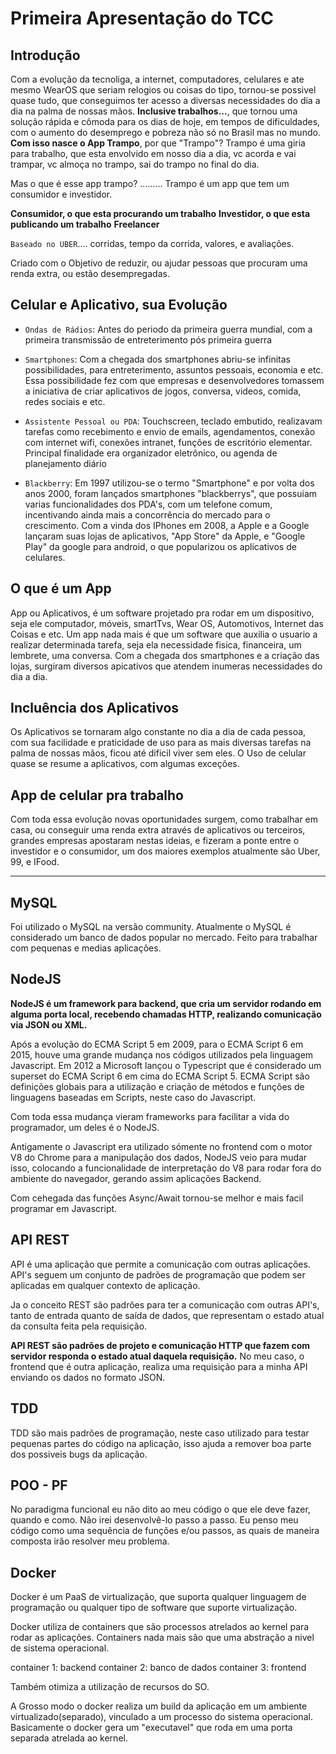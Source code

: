 # Primeira Apresentação do TCC

## Introdução

Com a evolução da tecnoliga, a internet, computadores, celulares e ate mesmo WearOS que seriam relogios ou coisas do tipo, tornou-se possivel quase tudo, que conseguimos ter acesso a diversas necessidades do dia a dia na palma de nossas mãos. **Inclusive trabalhos...**, que tornou uma solução rápida e cômoda para os dias de hoje, em tempos de dificuldades, com o aumento do desemprego e pobreza não só no Brasil mas no mundo.
**Com isso nasce o App Trampo**, por que "Trampo"? Trampo é uma giria para trabalho, que esta envolvido em nosso dia a dia, vc acorda e vai trampar, vc almoça no trampo, sai do trampo no final do dia.

Mas o que é esse app trampo? ......... Trampo é um app que tem um consumidor e investidor.

**Consumidor, o que esta procurando um trabalho**
**Investidor, o que esta publicando um trabalho**
**Freelancer**

`Baseado no UBER`.... corridas, tempo da corrida, valores, e avaliações.

Criado com o Objetivo de reduzir, ou ajudar pessoas que procuram uma renda extra, ou estão desempregadas.

## Celular e Aplicativo, sua Evolução

- `Ondas de Rádios`: Antes do periodo da primeira guerra mundial, com a primeira transmissão de entreterimento pós primeira guerra

- `Smartphones`: Com a chegada dos smartphones abriu-se infinitas possibilidades, para entreterimento, assuntos pessoais, economia e etc. Essa possibilidade fez com que empresas e desenvolvedores tomassem a iniciativa de criar aplicativos de jogos, conversa, videos, comida, redes sociais e etc.

- `Assistente Pessoal ou PDA`: Touchscreen, teclado embutido, realizavam tarefas como recebimento e envio de emails, agendamentos, conexão com internet wifi, conexões intranet, funções de escritório elementar. Principal finalidade era organizador eletrônico, ou agenda de planejamento diário

- `Blackberry`: Em 1997 utilizou-se o termo "Smartphone" e por volta dos anos 2000, foram lançados smartphones "blackberrys", que possuiam varias funcionalidades dos PDA's, com um telefone comum, incentivando ainda mais a concorrência do mercado para o crescimento. Com a vinda dos IPhones em 2008, a Apple e a Google lançaram suas lojas de aplicativos, "App Store" da Apple, e "Google Play" da google para android, o que popularizou os aplicativos de celulares.

## O que é um App

App ou Aplicativos, é um software projetado pra rodar em um dispositivo, seja ele computador, móveis, smartTvs, Wear OS, Automotivos, Internet das Coisas e etc. Um app nada mais é que um software que auxilia o usuario a realizar determinada tarefa, seja ela necessidade fisica, financeira, um lembrete, uma conversa.
Com a chegada dos smartphones e a criação das lojas, surgiram diversos apicativos que atendem inumeras necessidades do dia a dia.

## Incluência dos Aplicativos

Os Aplicativos se tornaram algo constante no dia a dia de cada pessoa, com sua facilidade e praticidade de uso para as mais diversas tarefas na palma de nossas mãos, ficou até dificil viver sem eles.
O Uso de celular quase se resume a aplicativos, com algumas exceções.

## App de celular pra trabalho

Com toda essa evolução novas oportunidades surgem, como trabalhar em casa, ou conseguir uma renda extra através de aplicativos ou terceiros, grandes empresas apostaram nestas ideias, e fizeram a ponte entre o investidor e o consumidor, um dos maiores exemplos atualmente são Uber, 99, e IFood.

---

## MySQL

Foi utilizado o MySQL na versão community. Atualmente o MySQL é considerado um banco de dados popular no mercado. Feito para trabalhar com pequenas e medias aplicações.

## NodeJS

**NodeJS é um framework para backend, que cria um servidor rodando em alguma porta local, recebendo chamadas HTTP, realizando comunicação via JSON ou XML.**

Após a evolução do ECMA Script 5 em 2009, para o ECMA Script 6 em 2015, houve uma grande mudança nos códigos utilizados pela linguagem Javascript. Em 2012 a Microsoft lançou o Typescript que é considerado um superset do ECMA Script 6 em cima do ECMA Script 5.
ECMA Script são definições globais para a utilização e criação de métodos e funções de linguagens baseadas em Scripts, neste caso do Javascript.

Com toda essa mudança vieram frameworks para facilitar a vida do programador, um deles é o NodeJS.

Antigamente o Javascript era utilizado sómente no frontend com o motor V8 do Chrome para a manipulação dos dados, NodeJS veio para mudar isso, colocando a funcionalidade de interpretação do V8 para rodar fora do ambiente do navegador, gerando assim aplicações Backend.

Com cehegada das funções Async/Await tornou-se melhor e mais facil programar em Javascript.

## API REST

API é uma aplicação que permite a comunicação com outras aplicações. API's seguem um conjunto de padrões de programação que podem ser aplicadas em qualquer contexto de aplicação.

Ja o conceito REST são padrões para ter a comunicação com outras API's, tanto de entrada quanto de saída de dados, que representam o estado atual da consulta feita pela requisição.

**API REST são padrões de projeto e comunicação HTTP que fazem com servidor responda o estado atual daquela requisição.**
No meu caso, o frontend que é outra aplicação, realiza uma requisição para a minha API enviando os dados no formato JSON.

## TDD

TDD são mais padrões de programação, neste caso utilizado para testar pequenas partes do código na aplicação, isso ajuda a remover boa parte dos possiveis bugs da aplicação.

## POO - PF

No paradigma funcional eu não dito ao meu código o que ele deve fazer, quando e como. Não irei desenvolvê-lo passo a passo. Eu penso meu código como uma sequência de funções e/ou passos, as quais de maneira composta irão resolver meu problema.

## Docker

Docker é um PaaS de virtualização, que suporta qualquer linguagem de programação ou qualquer tipo de software que suporte virtualização.

Docker utiliza de containers que são processos atrelados ao kernel para rodar as aplicações.
Containers nada mais são que uma abstração a nivel de sistema operacional.

container 1: backend
container 2: banco de dados
container 3: frontend

Também otimiza a utilização de recursos do SO.

A Grosso modo o docker realiza um build da aplicação em um ambiente virtualizado(separado), vinculado a um processo do sistema operacional.
Basicamente o docker gera um "executavel" que roda em uma porta separada atrelada ao kernel.
